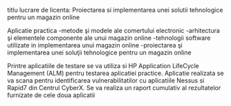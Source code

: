 titlu lucrare de licenta:
Proiectarea si implementarea unei solutii tehnologice pentru un magazin online

Aplicatie practica
	-metode şi modele ale comertului electronic 
	-arhitectura şi elementele componente ale unui magazin online 
-tehnologii software utilizate in implementarea unui magazin online 
	-proiectarea şi implementarea unei soluţii tehnologice pentru un magazin online 

Printre aplicatiile de testare se va utiliza si HP Application LifeCycle Management (ALM) pentru testarea aplicatiei practice.
Aplicatie realizata se va scana pentru identificarea vulnerabilitatilor cu aplicatiile Nessus si Rapid7 din Centrul CyberX. Se va realiza un raport cumulativ al rezultatelor furnizate de cele doua aplicatii 
